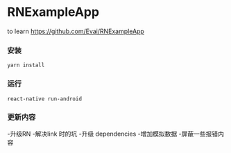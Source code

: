 # RNExampleApp
to learn  https://github.com/Evai/RNExampleApp


### 安装

```
yarn install
```


### 运行

```
react-native run-android
```

### 更新内容
-升级RN
-解决link 时的坑
-升级 dependencies
-增加模拟数据
-屏蔽一些报错内容
